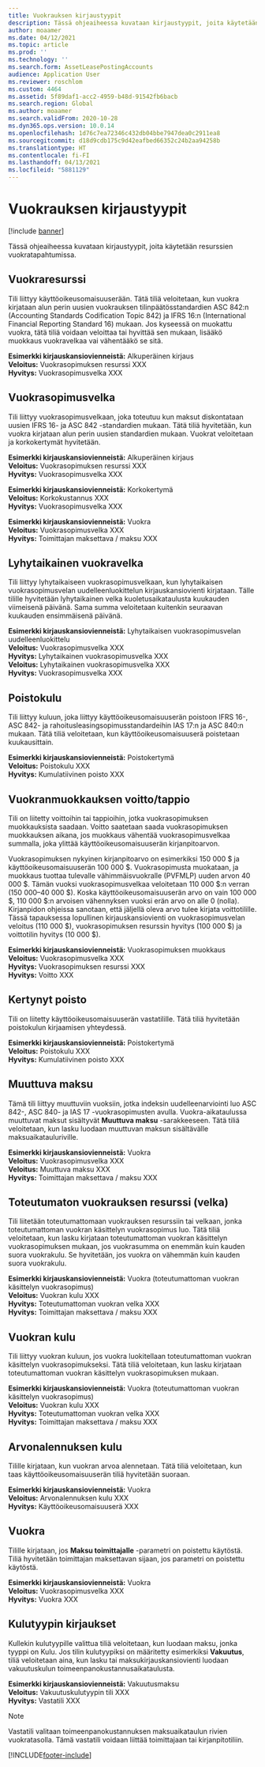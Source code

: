 ```yaml
---
title: Vuokrauksen kirjaustyypit
description: Tässä ohjeaiheessa kuvataan kirjaustyypit, joita käytetään resurssien vuokratapahtumissa.
author: moaamer
ms.date: 04/12/2021
ms.topic: article
ms.prod: ''
ms.technology: ''
ms.search.form: AssetLeasePostingAccounts
audience: Application User
ms.reviewer: roschlom
ms.custom: 4464
ms.assetid: 5f89daf1-acc2-4959-b48d-91542fb6bacb
ms.search.region: Global
ms.author: moaamer
ms.search.validFrom: 2020-10-28
ms.dyn365.ops.version: 10.0.14
ms.openlocfilehash: 1d76c7ea72346c432db04bbe7947dea0c2911ea8
ms.sourcegitcommit: d18d9cdb175c9d42eafbed66352c24b2aa94258b
ms.translationtype: HT
ms.contentlocale: fi-FI
ms.lasthandoff: 04/13/2021
ms.locfileid: "5881129"
---
```

# <a name="lease-posting-types"></a>Vuokrauksen kirjaustyypit

[!include [banner](../includes/banner.md)]

Tässä ohjeaiheessa kuvataan kirjaustyypit, joita käytetään resurssien vuokratapahtumissa.

## <a name="lease-asset"></a>Vuokraresurssi

Tili liittyy käyttöoikeusomaisuuserään. Tätä tiliä veloitetaan, kun vuokra kirjataan alun perin uusien vuokrauksen tilinpäätösstandardien ASC 842:n (Accounting Standards Codification Topic 842) ja IFRS 16:n (International Financial Reporting Standard 16) mukaan. Jos kyseessä on muokattu vuokra, tätä tiliä voidaan veloittaa tai hyvittää sen mukaan, lisääkö muokkaus vuokravelkaa vai vähentääkö se sitä.

**Esimerkki kirjauskansiovienneistä:** Alkuperäinen kirjaus<br>
**Veloitus:** Vuokrasopimuksen resurssi XXX<br>
**Hyvitys:** Vuokrasopimusvelka XXX

## <a name="lease-liability"></a>Vuokrasopimusvelka

Tili liittyy vuokrasopimusvelkaan, joka toteutuu kun maksut diskontataan uusien IFRS 16- ja ASC 842 -standardien mukaan. Tätä tiliä hyvitetään, kun vuokra kirjataan alun perin uusien standardien mukaan. Vuokrat veloitetaan ja korkokertymät hyvitetään.

**Esimerkki kirjauskansiovienneistä:** Alkuperäinen kirjaus<br>
**Veloitus:** Vuokrasopimuksen resurssi XXX<br>
**Hyvitys:** Vuokrasopimusvelka XXX

**Esimerkki kirjauskansiovienneistä:** Korkokertymä<br>
**Veloitus:** Korkokustannus XXX<br>
**Hyvitys:** Vuokrasopimusvelka XXX

**Esimerkki kirjauskansiovienneistä:** Vuokra<br>
**Veloitus:** Vuokrasopimusvelka XXX<br>
**Hyvitys:** Toimittajan maksettava / maksu XXX

## <a name="short-term-lease-liability"></a>Lyhytaikainen vuokravelka

Tili liittyy lyhytaikaiseen vuokrasopimusvelkaan, kun lyhytaikaisen vuokrasopimusvelan uudelleenluokittelun kirjauskansiovienti kirjataan. Tälle tilille hyvitetään lyhytaikainen velka kuoletusaikataulusta kuukauden viimeisenä päivänä. Sama summa veloitetaan kuitenkin seuraavan kuukauden ensimmäisenä päivänä.

**Esimerkki kirjauskansiovienneistä:** Lyhytaikaisen vuokrasopimusvelan uudelleenluokittelu<br>
**Veloitus:** Vuokrasopimusvelka XXX<br>
**Hyvitys:** Lyhytaikainen vuokrasopimusvelka XXX<br>
**Veloitus:** Lyhytaikainen vuokrasopimusvelka XXX<br>
**Hyvitys:** Vuokrasopimusvelka XXX

## <a name="depreciation-expense"></a>Poistokulu

Tili liittyy kuluun, joka liittyy käyttöoikeusomaisuuserän poistoon IFRS 16-, ASC 842- ja rahoitusleasingsopimusstandardeihin IAS 17:n ja ASC 840:n mukaan. Tätä tiliä veloitetaan, kun käyttöoikeusomaisuuserä poistetaan kuukausittain.

**Esimerkki kirjauskansiovienneistä:** Poistokertymä<br>
**Veloitus:** Poistokulu XXX<br>
**Hyvitys:** Kumulatiivinen poisto XXX

## <a name="gainloss-on-lease-modification"></a>Vuokranmuokkauksen voitto/tappio

Tili on liitetty voittoihin tai tappioihin, jotka vuokrasopimuksen muokkauksista saadaan. Voitto saatetaan saada vuokrasopimuksen muokkauksen aikana, jos muokkaus vähentää vuokrasopimusvelkaa summalla, joka ylittää käyttöoikeusomaisuuserän kirjanpitoarvon.

Vuokrasopimuksen nykyinen kirjanpitoarvo on esimerkiksi 150 000 $ ja käyttöoikeusomaisuuserän 100 000 $. Vuokrasopimusta muokataan, ja muokkaus tuottaa tulevalle vähimmäisvuokralle (PVFMLP) uuden arvon 40 000 $. Tämän vuoksi vuokrasopimusvelkaa veloitetaan 110 000 $:n verran (150 000–40 000 $). Koska käyttöoikeusomaisuuserän arvo on vain 100 000 $, 110 000 $:n arvoisen vähennyksen vuoksi erän arvo on alle 0 (nolla). Kirjanpidon ohjeissa sanotaan, että jäljellä oleva arvo tulee kirjata voittotilille. Tässä tapauksessa lopullinen kirjauskansiovienti on vuokrasopimusvelan veloitus (110 000 $), vuokrasopimuksen resurssin hyvitys (100 000 $) ja voittotilin hyvitys (10 000 $).

**Esimerkki kirjauskansiovienneistä:** Vuokrasopimuksen muokkaus<br>
**Veloitus:** Vuokrasopimusvelka XXX<br>
**Hyvitys:** Vuokrasopimuksen resurssi XXX<br>
**Hyvitys:** Voitto XXX

## <a name="accumulated-depreciation"></a>Kertynyt poisto

Tili on liitetty käyttöoikeusomaisuuserän vastatilille. Tätä tiliä hyvitetään poistokulun kirjaamisen yhteydessä.

**Esimerkki kirjauskansiovienneistä:** Poistokertymä<br>
**Veloitus:** Poistokulu XXX<br>
**Hyvitys:** Kumulatiivinen poisto XXX

## <a name="variable-payment"></a>Muuttuva maksu

Tämä tili liittyy muuttuviin vuoksiin, jotka indeksin uudelleenarviointi luo ASC 842-, ASC 840- ja IAS 17 -vuokrasopimusten avulla. Vuokra-aikataulussa muuttuvat maksut sisältyvät **Muuttuva maksu** -sarakkeeseen. Tätä tiliä veloitetaan, kun lasku luodaan muuttuvan maksun sisältävälle maksuaikatauluriville.

**Esimerkki kirjauskansiovienneistä:** Vuokra<br>
**Veloitus:** Vuokrasopimusvelka XXX<br>
**Veloitus:** Muuttuva maksu XXX<br>
**Hyvitys:** Toimittajan maksettava / maksu XXX

## <a name="deferred-rent-asset-liability"></a>Toteutumaton vuokrauksen resurssi (velka)

Tili liitetään toteutumattomaan vuokrauksen resurssiin tai velkaan, jonka toteutumattoman vuokran käsittelyn vuokrasopimus luo. Tätä tiliä veloitetaan, kun lasku kirjataan toteutumattoman vuokran käsittelyn vuokrasopimuksen mukaan, jos vuokrasumma on enemmän kuin kauden suora vuokrakulu. Se hyvitetään, jos vuokra on vähemmän kuin kauden suora vuokrakulu.

**Esimerkki kirjauskansiovienneistä:** Vuokra (toteutumattoman vuokran käsittelyn vuokrasopimus)<br>
**Veloitus:** Vuokran kulu XXX<br>
**Hyvitys:** Toteutumattoman vuokran velka XXX<br>
**Hyvitys:** Toimittajan maksettava / maksu XXX

## <a name="lease-expense"></a>Vuokran kulu

Tili liittyy vuokran kuluun, jos vuokra luokitellaan toteutumattoman vuokran käsittelyn vuokrasopimukseksi. Tätä tiliä veloitetaan, kun lasku kirjataan toteutumattoman vuokran käsittelyn vuokrasopimuksen mukaan.

**Esimerkki kirjauskansiovienneistä:** Vuokra (toteutumattoman vuokran käsittelyn vuokrasopimus)<br>
**Veloitus:** Vuokran kulu XXX<br>
**Hyvitys:** Toteutumattoman vuokran velka XXX<br>
**Hyvitys:** Toimittajan maksettava / maksu XXX

## <a name="impairment-expense"></a>Arvonalennuksen kulu

Tilille kirjataan, kun vuokran arvoa alennetaan. Tätä tiliä veloitetaan, kun taas käyttöoikeusomaisuuserän tiliä hyvitetään suoraan.

**Esimerkki kirjauskansiovienneistä:** Vuokra<br>
**Veloitus:** Arvonalennuksen kulu XXX<br>
**Hyvitys:** Käyttöoikeusomaisuuserä XXX

## <a name="lease-payment"></a>Vuokra

Tilille kirjataan, jos **Maksu toimittajalle** -parametri on poistettu käytöstä. Tiliä hyvitetään toimittajan maksettavan sijaan, jos parametri on poistettu käytöstä.

**Esimerkki kirjauskansiovienneistä:** Vuokra<br>
**Veloitus:** Vuokrasopimusvelka XXX<br>
**Hyvitys:** Vuokra XXX

## <a name="expense-type-postings"></a>Kulutyypin kirjaukset

Kullekin kulutyypille valittua tiliä veloitetaan, kun luodaan maksu, jonka tyyppi on Kulu. Jos tilin kulutyypiksi on määritetty esimerkiksi **Vakuutus**, tiliä veloitetaan aina, kun lasku tai maksukirjauskansiovienti luodaan vakuutuskulun toimeenpanokustannusaikataulusta.

**Esimerkki kirjauskansiovienneistä:** Vakuutusmaksu<br>
**Veloitus:** Vakuutuskulutyypin tili XXX<br>
**Hyvitys:** Vastatili XXX

> [!NOTE]
> Vastatili valitaan toimeenpanokustannuksen maksuaikataulun rivien vuokratasolla. Tämä vastatili voidaan liittää toimittajaan tai kirjanpitotiliin.


[!INCLUDE[footer-include](../../includes/footer-banner.md)]
